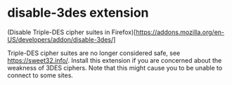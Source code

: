# disable-3des extension

(Disable Triple-DES cipher suites in Firefox)[https://addons.mozilla.org/en-US/developers/addon/disable-3des/]

Triple-DES cipher suites are no longer considered safe, see https://sweet32.info/.
Install this extension if you are concerned about the weakness of 3DES ciphers.
Note that this might cause you to be unable to connect to some sites.
